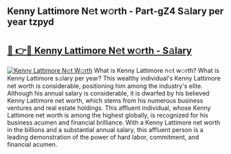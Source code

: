 ## Kenny Lattimore N𝚎t w𝚘rth - Part-gZ4 S𝚊lary per year tzpyd

# <h2><a href="http://gc5b40.nevu.top/?p=Kenny+Lattimore">🔗 👉🔴 Kenny Lattimore N𝚎t w𝚘rth - S𝚊lary</a></h2>

[![Kenny Lattimore N𝚎t W𝚘rth](https://i.imgur.com/Oavwk0R.jpeg)](http://gc5b40.nevu.top/?p=Kenny+Lattimore)
What is Kenny Lattimore n𝚎t w𝚘rth? What is Kenny Lattimore s𝚊lary per year?
This wealthy individual's Kenny Lattimore net worth is considerable, positioning him among the industry's elite. Although his annual salary is considerable, it is dwarfed by his believed Kenny Lattimore net worth, which stems from his numerous business ventures and real estate holdings. This affluent individual, whose Kenny Lattimore net worth is among the highest globally, is recognized for his business acumen and financial brilliance. With a Kenny Lattimore net worth in the billions and a substantial annual salary, this affluent person is a leading demonstration of the power of hard labor, commitment, and financial acumen.
